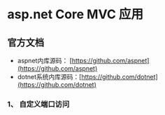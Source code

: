 # asp.net Core MVC 应用

## 官方文档
* aspnet内库源码： [https://github.com/aspnet](https://github.com/aspnet)
* dotnet系统内库源码：[https://github.com/dotnet](https://github.com/dotnet)

### 1、 自定义端口访问